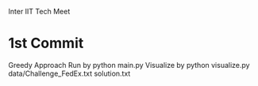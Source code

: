 Inter IIT Tech Meet


# 1st Commit
Greedy Approach
Run by python main.py
Visualize by python visualize.py data/Challenge_FedEx.txt solution.txt

